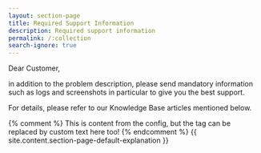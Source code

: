 ```yaml
---
layout: section-page
title: Required Support Information
description: Required support information
permalink: /:collection
search-ignore: true
---
```

Dear Customer,

in addition to the problem description, please send mandatory information such as logs and screenshots in particular to give you the best support.

For details, please refer to our Knowledge Base articles mentioned below.


{% comment %} This is content from the config, but the tag can be replaced by custom text here too! {% endcomment %}
{{ site.content.section-page-default-explanation }}
